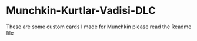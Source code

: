 # Munchkin-Kurtlar-Vadisi-DLC
These are some custom cards I made for Munchkin please read the Readme file

